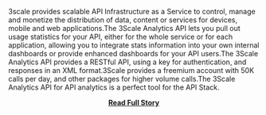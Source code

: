 <p>3scale provides scalable API Infrastructure as a Service to control, manage and monetize the distribution of data, content or services for devices, mobile and web applications.The 3Scale Analytics API lets you pull out usage statistics for your API, either for the whole service or for each application, allowing you to integrate stats information into your own internal dashboards or provide enhanced dashboards for your API users.The 3Scale Analytics API provides a RESTful API, using a key for authentication, and responses in an XML format.3Scale provides a freemium account with 50K calls per day, and other packages for higher volume calls.The 3Scale Analytics API for API analytics is a perfect tool for the API Stack.</p>
<center><p><a href="http://www.apievangelist.com/2011/10/08/api-stack-api-analytics-with-3scale-analytics-api-/" style='padding:25px; font-sze:18px; font-weight: bold;'>Read Full Story</a></p></center>
